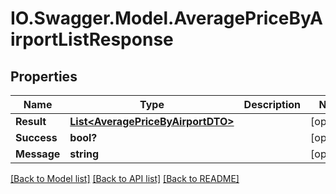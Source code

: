 # IO.Swagger.Model.AveragePriceByAirportListResponse
## Properties

Name | Type | Description | Notes
------------ | ------------- | ------------- | -------------
**Result** | [**List&lt;AveragePriceByAirportDTO&gt;**](AveragePriceByAirportDTO.md) |  | [optional] 
**Success** | **bool?** |  | [optional] 
**Message** | **string** |  | [optional] 

[[Back to Model list]](../README.md#documentation-for-models) [[Back to API list]](../README.md#documentation-for-api-endpoints) [[Back to README]](../README.md)


